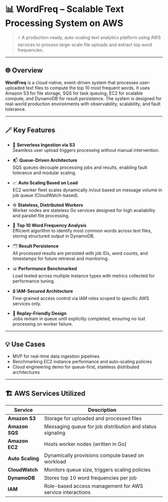 # 📊 WordFreq – Scalable Text Processing System on AWS

> ⚡ A production-ready, auto-scaling text analytics platform using AWS services to process large-scale file uploads and extract top word frequencies.

---

## 🌐 Overview

**WordFreq** is a cloud-native, event-driven system that processes user-uploaded text files to compute the top 10 most frequent words. It uses Amazon S3 for file storage, SQS for task queuing, EC2 for scalable compute, and DynamoDB for result persistence. The system is designed for real-world production environments with observability, scalability, and fault tolerance.

---

## 🪄 Key Features

- 🔁 **Serverless Ingestion via S3**  
  Seamless user upload triggers processing without manual intervention.

- 📬 **Queue-Driven Architecture**  
  SQS queues decouple processing jobs and results, enabling fault tolerance and modular scaling.

- 📈 **Auto Scaling Based on Load**  
  EC2 worker fleet scales dynamically in/out based on message volume in job queue (CloudWatch-based).

- ⚙️ **Stateless, Distributed Workers**  
  Worker nodes are stateless Go services designed for high availability and parallel file processing.

- 🧠 **Top 10 Word Frequency Analysis**  
  Efficient algorithm to identify most common words across text files, storing structured output in DynamoDB.

- 🗂️ **Result Persistence**  
  All processed results are persisted with job IDs, word counts, and timestamps for future retrieval and monitoring.

- 📊 **Performance Benchmarked**  
  Load tested across multiple instance types with metrics collected for performance tuning.

- 🔒 **IAM-Secured Architecture**  
  Fine-grained access control via IAM roles scoped to specific AWS services only.

- 🧪 **Replay-Friendly Design**  
  Jobs remain in queue until explicitly completed, ensuring no lost processing on worker failure.

---

## 💡 Use Cases

- MVP for real-time data ingestion pipelines  
- Benchmarking EC2 instance performance and auto-scaling policies  
- Cloud engineering demo for queue-first, stateless distributed architectures  

---

## 🏗️ AWS Services Utilized

| Service         | Description                                                  |
|-----------------|--------------------------------------------------------------|
| **Amazon S3**    | Storage for uploaded and processed files                    |
| **Amazon SQS**   | Messaging queue for job distribution and status signaling   |
| **Amazon EC2**   | Hosts worker nodes (written in Go)                          |
| **Auto Scaling** | Dynamically provisions compute based on workload            |
| **CloudWatch**   | Monitors queue size, triggers scaling policies              |
| **DynamoDB**     | Stores top 10 word frequencies per job                      |
| **IAM**          | Role-based access management for AWS service interactions   |
